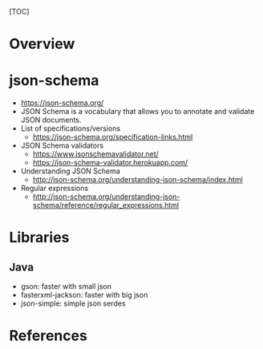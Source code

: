 [TOC]

# Overview

# json-schema

- https://json-schema.org/
- JSON Schema is a vocabulary that allows you to annotate and validate
  JSON documents.
- List of specifications/versions
    + https://json-schema.org/specification-links.html
- JSON Schema validators
    + https://www.jsonschemavalidator.net/
    + https://json-schema-validator.herokuapp.com/
- Understanding JSON Schema
    + http://json-schema.org/understanding-json-schema/index.html
- Regular expressions
    + http://json-schema.org/understanding-json-schema/reference/regular_expressions.html

# Libraries

## Java

- gson: faster with small json
- fasterxml-jackson: faster with big json
- json-simple: simple json serdes

# References


